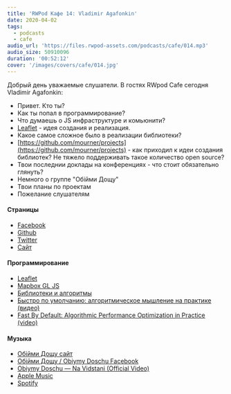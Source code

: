 ```yaml
---
title: 'RWPod Кафе 14: Vladimir Agafonkin'
date: 2020-04-02
tags:
  - podcasts
  - cafe
audio_url: 'https://files.rwpod-assets.com/podcasts/cafe/014.mp3'
audio_size: 50910096
duration: '00:52:12'
cover: '/images/covers/cafe/014.jpg'
---
```


Добрый день уважаемые слушатели. В гостях RWpod Cafe сегодня Vladimir Agafonkin:

- Привет. Кто ты?
- Как ты попал в программирование?
- Что думаешь о JS инфраструктуре и комьюнити?
- [Leaflet](https://leafletjs.com/) - идея создания и реализация.
- Какое самое сложное было в реализации библиотеки?
- [https://github.com/mourner/projects](https://github.com/mourner/projects) - как приходил к идеи создания библиотек? Не тяжело поддерживать такое количество open source?
- Твои последнии доклады на конференциях - что стоит обязательно глянуть?
- Немного о группе "Обійми Дощу"
- Твои планы по проектам
- Пожелание слушателям

#### Страницы

- [Facebook](https://www.facebook.com/agafonkin)
- [Github](https://github.com/mourner)
- [Twitter](https://twitter.com/mourner)
- [Сайт](https://agafonkin.com/)

#### Программирование

- [Leaflet](https://leafletjs.com/)
- [Mapbox GL JS](https://github.com/mapbox/mapbox-gl-js)
- [Библиотеки и алгоритмы](https://github.com/mourner/projects)
- [Быстро по умолчанию: алгоритмическое мышление на практике (видео)](https://www.youtube.com/watch?v=kl7a1LWXjtI)
- [Fast By Default: Algorithmic Performance Optimization in Practice (video)](https://www.youtube.com/watch?v=owcvg2YZ7Y8)

#### Музыка

- [Обійми Дощу сайт](https://rain.in.ua/)
- [Обійми Дощу / Obiymy Doschu Facebook](https://www.facebook.com/obiymydoschu/)
- [Obiymy Doschu — Na Vidstani (Official Video)](https://www.youtube.com/watch?v=yt6PGTyLNVE)
- [Apple Music](https://apple.co/2OXQMEY)
- [Spotify](https://spoti.fi/2A6gHnY)
